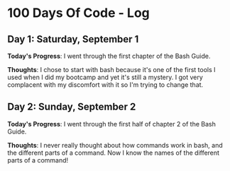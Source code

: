 # 100 Days Of Code - Log

## Day 1: Saturday, September 1

**Today's Progress**: I went through the first chapter of the Bash Guide.

**Thoughts**: I chose to start with bash because it's one of the first tools I used when I did my bootcamp and yet it's still a mystery. I got very complacent with my discomfort with it so I'm trying to change that.

## Day 2: Sunday, September 2

**Today's Progress**: I went through the first half of chapter 2 of the Bash Guide.

**Thoughts**: I never really thought about how commands work in bash, and the different parts of a command. Now I know the names of the different parts of a command!
